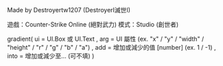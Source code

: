 Made by Destroyertw1207 (DestroyerI滅世I)

遊戲：Counter-Strike Online (絕對武力)
模式：Studio (創世者)

gradient(
      ui   = UI.Box 或 UI.Text
    , arg  = UI 屬性 (ex. "x" / "y" / "width" / "height" / "r" / "g" / "b" / "a")
    , add  = 增加或減少的值 [number] (ex. 1 / -1)
    , into = 增加或減少至... (可不填)
)
